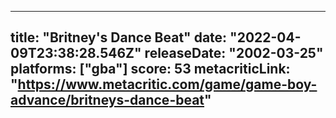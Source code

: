 
---
title: "Britney's Dance Beat"
date: "2022-04-09T23:38:28.546Z"
releaseDate: "2002-03-25"
platforms: ["gba"]
score: 53
metacriticLink: "https://www.metacritic.com/game/game-boy-advance/britneys-dance-beat"
---
